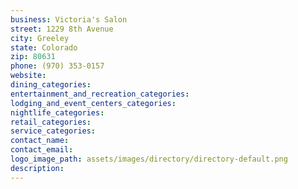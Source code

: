 ```yaml
---
business: Victoria's Salon
street: 1229 8th Avenue
city: Greeley
state: Colorado
zip: 80631
phone: (970) 353-0157
website: 
dining_categories: 
entertainment_and_recreation_categories: 
lodging_and_event_centers_categories: 
nightlife_categories: 
retail_categories: 
service_categories: 
contact_name: 
contact_email: 
logo_image_path: assets/images/directory/directory-default.png
description: 
---
```

